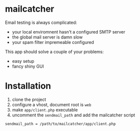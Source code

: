 mailcatcher
===========

Email testing is always complicated:

- your local enviromnent hasn't a configured SMTP server
- the global mail server is damn slow
- your spam filter impremeable configured

This app should solve a couple of your problems:

- easy setup
- fancy shiny GUI

Installation
============

1. clone the project
2. configure a vhost, document root is `web`
3. make `app/client.php` executable
4. uncomment the `sendmail_path` and add the mailcatcher script
```
sendmail_path = /path/to/mailcatcher/app/client.php
```
